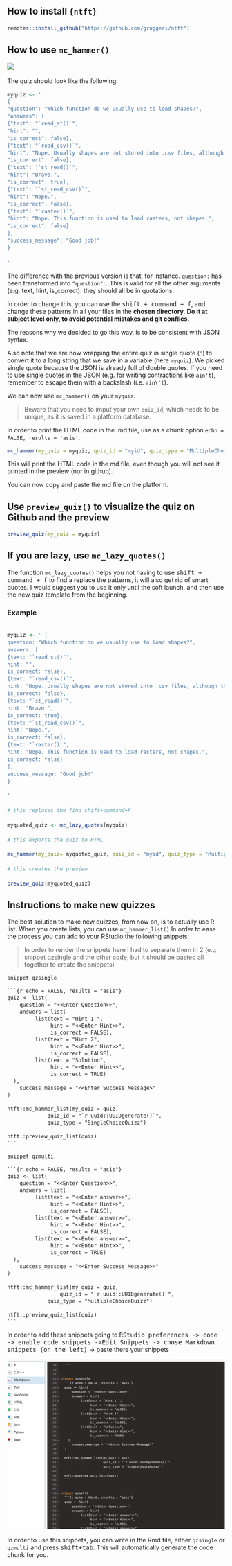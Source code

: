 ## How to install `{ntft}`

```r
remotes::install_github("https://github.com/gruggeri/ntft")
```

## How to use `mc_hammer()`

![](https://media.giphy.com/media/ZDhPlli6gMh44/giphy.gif)

The quiz should look like the following:

``` r
myquiz <- '
{
"question": "Which function do we usually use to load shapes?",
"answers": [
{"text": "`read_st()`",
"hint": "",
"is_correct": false},
{"text": "`read_csv()`",
"hint": "Nope. Usually shapes are not stored into .csv files, although this might happen sometimes.",
"is_correct": false},
{"text": "`st_read()`",
"hint": "Bravo.",
"is_correct": true},
{"text": "`st_read_csv()`",
"hint": "Nope.",
"is_correct": false},
{"text": "`raster()`",
"hint": "Nope. This function is used to load rasters, not shapes.",
"is_correct": false}
],
"success_message": "Good job!"
}

'
```

The difference with the previous version is that, for instance.
`question:` has been transformed into `"question":`. This is valid for
all the other arguments (e.g. text, hint, is\_correct): they should all be
in quotations.

In order to change this, you can use the <kbd>shift + command + f</kbd>, and
change these patterns in all your files in the **chosen directory**. 
**Do it at subject level only, to avoid potential mistakes and git conflics.**

The reasons why we decided to go this way, is to be consistent with JSON
syntax. 


Also note that we are now wrapping the entire quiz in single quote (`'`) to convert it to a long string that we save in a variable (here `myquiz`).
We picked single quote because the JSON is already full of double quotes.
If you need to use single quotes in the JSON (e.g. for writing contractions like `ain't`), remember to escape them with a backslash (i.e. `ain\'t`).

We can now use `mc_hammer()` on your `myquiz`.

> Beware that you need to imput your own `quiz_id`, which needs to be
> unique, as it is saved in a platform database.

In order to print the HTML code in the .md file, use as a chunk option
`echo = FALSE, results = 'asis'`.

``` r
mc_hammer(my_quiz = myquiz, quiz_id = "myid", quiz_type = "MultipleChoiceQuizz")

```

<!--html_preserve-->

<div data-type="MultipleChoiceQuizz" data-permanent-id="myid" data-json="{&quot;description_md&quot;:&quot;Which function do we usually use to load shapes?&quot;,&quot;answers_attributes&quot;:[{&quot;text_md&quot;:&quot;`read_st()`&quot;,&quot;hint_md&quot;:&quot;&quot;,&quot;correct&quot;:false,&quot;permanent_id&quot;:1},{&quot;text_md&quot;:&quot;`read_csv()`&quot;,&quot;hint_md&quot;:&quot;Nope. Usually shapes are not stored into .csv files, although this might happen sometimes.&quot;,&quot;correct&quot;:false,&quot;permanent_id&quot;:2},{&quot;text_md&quot;:&quot;`st_read()`&quot;,&quot;hint_md&quot;:&quot;Bravo.&quot;,&quot;correct&quot;:true,&quot;permanent_id&quot;:3},{&quot;text_md&quot;:&quot;`st_read_csv()`&quot;,&quot;hint_md&quot;:&quot;Nope.&quot;,&quot;correct&quot;:false,&quot;permanent_id&quot;:4},{&quot;text_md&quot;:&quot;`raster()`&quot;,&quot;hint_md&quot;:&quot;Nope. This function is used to load rasters, not shapes.&quot;,&quot;correct&quot;:false,&quot;permanent_id&quot;:5}],&quot;success_message_md&quot;:&quot;Good job!&quot;}">

</div>

<!--/html_preserve-->

This will print the HTML code in the md file, even though you will not
see it printed in the preview (nor in github). 

You can now copy and paste the md file on the platform.


## Use `preview_quiz()` to visualize the quiz on Github and the preview

``` r
preview_quiz(my_quiz = myquiz)
```

## If you are lazy, use `mc_lazy_quotes()`

The function `mc_lazy_quotes()` helps you not having to use <kbd>shift + command + f</kbd> to find a replace the patterns, it will also get rid of smart quotes.
I would suggest you to use it only until the soft launch, and then use the new quiz template from the beginning.


### Example

``` r

myquiz <- ' {
question: "Which function do we usually use to load shapes?",
answers: [
{text: "`read_st()`",
hint: "",
is_correct: false},
{text: "`read_csv()`",
hint: "Nope. Usually shapes are not stored into .csv files, although this might happen sometimes.",
is_correct: false},
{text: "`st_read()`",
hint: "Bravo.",
is_correct: true},
{text: "`st_read_csv()`",
hint: "Nope.",
is_correct: false},
{text: "`raster()`",
hint: "Nope. This function is used to load rasters, not shapes.",
is_correct: false}
],
success_message: "Good job!"
}

'

# this replaces the find shift+command+F

myquoted_quiz <- mc_lazy_quotes(myquiz)

# this exports the quiz to HTML

mc_hammer(my_quiz= myquoted_quiz, quiz_id = "myid", quiz_type = "MultipleChoiceQuizz")

# this creates the preview 

preview_quiz(myquoted_quiz)


```



## Instructions to make new quizzes

The best solution to make new quizzes, from now on, is to actually use R list.
When you create lists, you can use `mc_hammer_list()`
In order to ease the process you can add to your RStudio the following snippets:

> In order to render the snippets here I had to separate them in 2 (e.g snippet qzsingle and the other code, but it should be pasted all together to create the snippets)

```
snippet qzsingle
```
	```{r echo = FALSE, results = "asis"}
	quiz <- list(
	    question = "<<Enter Question>>",
	    answers = list(
	         list(text = "Hint 1 ",
	              hint = "<<Enter Hint>>",
	              is_correct = FALSE),
	         list(text = "Hint 2",
	              hint = "<<Enter Hint>>",
	              is_correct = FALSE),
	         list(text = "Solution",
	              hint = "<<Enter Hint>>",
	              is_correct = TRUE)
	  ),
	    success_message = "<<Enter Success Message>"
	)
	
	ntft::mc_hammer_list(my_quiz = quiz,
			     quiz_id = "`r uuid::UUIDgenerate()`",
			     quiz_type = "SingleChoiceQuizz")

	ntft::preview_quiz_list(quiz)
	```

```	
snippet qzmulti
```
	```{r echo = FALSE, results = "asis"}
	quiz <- list(
	    question = "<<Enter Question>>",
	    answers = list(
	         list(text = "<<Enter answer>>",
	              hint = "<<Enter Hint>>",
	              is_correct = FALSE),
	         list(text = "<<Enter answer>>",
	              hint = "<<Enter Hint>>",
	              is_correct = FALSE),
	         list(text = "<<Enter answer>>",
	              hint = "<<Enter Hint>>",
	              is_correct = TRUE)
	  ),
	    success_message = "<<Enter Success Message>>"
	)
	
	ntft::mc_hammer_list(my_quiz = quiz,
		             quiz_id = "`r uuid::UUIDgenerate()`",
			     quiz_type = "MultipleChoiceQuizz")

	ntft::preview_quiz_list(quiz)
	```



In order to add these snippets going to <kbd>RStudio preferences -> code -> enable code snippets ->Edit Snippets -> chose Markdown snippets (on the left)</kbd> -> paste there your snippets

![](inst/snippets.png)
	
	
In order to use this snippets, you can write in the Rmd file, either `qzsingle` or `qzmulti` and press <kbd>shift+tab</kbd>.
This will automatically generate the code chunk for you.
	
